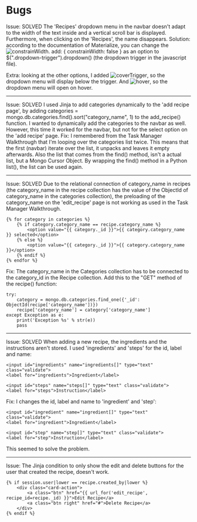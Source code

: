 # Bugs
Issue: SOLVED
The 'Recipes' dropdown menu in the navbar doesn't adapt to the width of the text inside and a vertical scroll bar is displayed.
Furthermore, when clicking on the 'Recipes', the name disappears. 
Solution: according to the documentation of Materialize, you can change the ![constrainWidth](https://github.com/chizzletaz/GrandmasBakingCollection/blob/master/static/images/README/contrainwidth.png).
add: { constrainWidth: false } as an option to $(".dropdown-trigger").dropdown() (the dropdown trigger in the javascript file).

Extra: looking at the other options, I added ![coverTrigger](https://github.com/chizzletaz/GrandmasBakingCollection/blob/master/static/images/README/covertrigger.png), so the dropdown menu will display below the trigger. And ![hover](https://github.com/chizzletaz/GrandmasBakingCollection/blob/master/static/images/README/hover.png), so the dropdown menu will open on hover.
  
---
Issue: SOLVED
I used Jinja to add categories dynamically to the 'add recipe page', by adding
    categories = mongo.db.categories.find().sort("category_name", 1)
to the add_recipe() function.
I wanted to dynamically add the categories to the navbar as well. However, this time it worked for the navbar, but not for the 
select option on the 'add recipe' page. 
Fix: I remembered from the Task Manager Walkthrough that I'm looping over the categories list twice.
This means that the first (navbar) iterate over the list, it unpacks and leaves it empty afterwards. 
Also the list that comes from the find() method, isn't a actual list, but a Mongo Cursor Object.
By wrapping the find() method in a Python list(), the list can be used again.

---
Issue: SOLVED
Due to the relational connection of category_name in recipes (the category_name in the recipe collection has the value of the
ObjectId of category_name in the categories collection), the preloading of the category_name on the 'edit_recipe' page is not working as used in the Task Manager Walkthrough.
```
{% for category in categories %}
    {% if category.category_name == recipe.category_name %}
        <option value="{{ category._id }}">{{ category.category_name }} selected</option>
    {% else %}
        <option value="{{ category._id }}">{{ category.category_name }}</option>
    {% endif %}
{% endfor %}
```
Fix: The category_name in the Categories collection has to be connected to the category_id in the Recipe collection.
Add this to the "GET" method of the recipe() function:
```
try:
    category = mongo.db.categories.find_one({'_id': ObjectId(recipe['category_name'])})
    recipe['category_name'] = category['category_name']
except Exception as e:
    print('Exception %s' % str(e))
    pass
```

---
Issue: SOLVED
When adding a new recipe, the ingredients and the instructions aren't stored.
I used 'ingredients' and 'steps' for the id, label and name:
```
<input id="ingredients" name="ingredients[]" type="text" class="validate">
<label for="ingredients">Ingredient</label>

<input id="steps" name="steps[]" type="text" class="validate">
<label for="steps">Instruction</label>
```
Fix:
I changes the id, label and name to 'ingredient' and 'step':
```
<input id="ingredient" name="ingredient[]" type="text" class="validate">
<label for="ingredient">Ingredient</label>

<input id="step" name="step[]" type="text" class="validate">
<label for="step">Instruction</label>
```
This seemed to solve the problem.

---
Issue:
The Jinja condition to only show the edit and delete buttons for the user that created the recipe, doesn't work.
```
{% if session.user|lower == recipe.created_by|lower %} 
    <div class="card-action">
        <a class="btn" href="{{ url_for('edit_recipe', recipe_id=recipe._id) }}">Edit Recipe</a>
        <a class="btn right" href="#">Delete Recipe</a>
    </div>
{% endif %}
```
